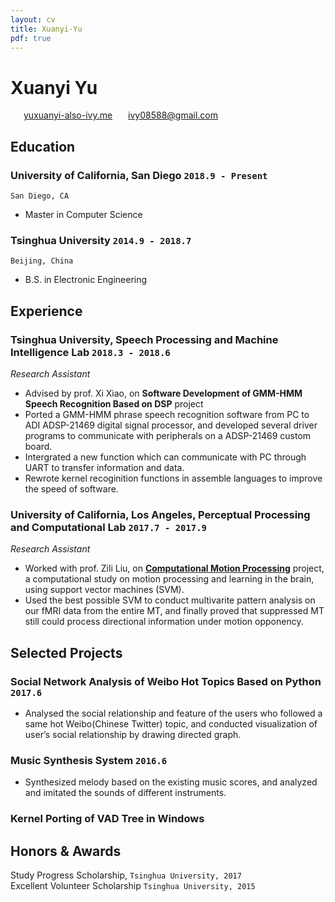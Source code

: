 ```yaml
---
layout: cv
title: Xuanyi-Yu
pdf: true
---
```

# Xuanyi __Yu__

<div id="webaddress">
<i class="fi-home" style="margin-left:1em"></i>
<a href="http://www.yuxuanyi-also-ivy.me" style="margin-left:0.5em">yuxuanyi-also-ivy.me</a>
<i class="fi-mail" style="margin-left:1em"></i>
<a href="ivy08588@gmail.com" style="margin-left:0.5em">ivy08588@gmail.com</a>
</div>

## Education

### __University of California, San Diego__ `2018.9 - Present`
```
San Diego, CA
```
- Master in Computer Science

### __Tsinghua University__ `2014.9 - 2018.7`
```
Beijing, China
```
- B.S. in Electronic Engineering

## Experience

### __Tsinghua University, Speech Processing and Machine Intelligence Lab__  `2018.3 - 2018.6`
_Research Assistant_<br>
- Advised by prof. Xi Xiao, on __Software Development of GMM-HMM Speech Recognition Based on DSP__ project
- Ported a GMM-HMM phrase speech recognition software from PC to ADI ADSP-21469 digital signal processor, and developed several driver programs to communicate with peripherals on a ADSP-21469 custom board.
- Intergrated a new function which can communicate with PC through UART to transfer information and data.
- Rewrote kernel recoginition functions in assemble languages to improve the speed of software.

### __University of California, Los Angeles, Perceptual Processing and Computational Lab__ `2017.7 - 2017.9`
_Research Assistant_<br>
- Worked with prof. Zili Liu, on __[Computational Motion Processing](https://zililab.psych.ucla.edu/research/computational-motion-processing/)__ project, a computational study on motion processing and learning in the brain, using support vector machines (SVM). 
- Used the best possible SVM to conduct multivarite pattern analysis on our fMRI data from the entire MT, and finally proved that suppressed MT still could process directional information under motion opponency.


## Selected Projects

### Social Network Analysis of Weibo Hot Topics Based on Python `2017.6`
- Analysed the social relationship and feature of the users who followed a same hot Weibo(Chinese Twitter) topic, and conducted visualization of user’s social relationship by drawing directed graph.

### Music Synthesis System `2016.6`
- Synthesized melody based on the existing music scores, and analyzed and imitated the sounds of different instruments.

### Kernel Porting of VAD Tree in Windows 


## Honors & Awards

Study Progress Scholarship,  `Tsinghua University, 2017` <br>
Excellent Volunteer Scholarship `Tsinghua University, 2015` <br>


<!-- ### Footer

Last updated: May 2013 -->
